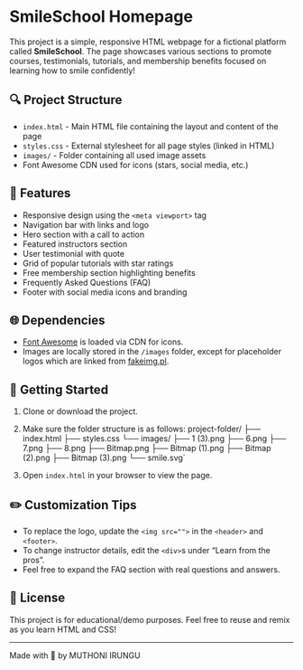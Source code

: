 # SmileSchool Homepage

This project is a simple, responsive HTML webpage for a fictional platform called **SmileSchool**. The page showcases various sections to promote courses, testimonials, tutorials, and membership benefits focused on learning how to smile confidently!

## 🔍 Project Structure

- `index.html` - Main HTML file containing the layout and content of the page
- `styles.css` - External stylesheet for all page styles (linked in HTML)
- `images/` - Folder containing all used image assets
- Font Awesome CDN used for icons (stars, social media, etc.)

## 🧠 Features

- Responsive design using the `<meta viewport>` tag
- Navigation bar with links and logo
- Hero section with a call to action
- Featured instructors section
- User testimonial with quote
- Grid of popular tutorials with star ratings
- Free membership section highlighting benefits
- Frequently Asked Questions (FAQ)
- Footer with social media icons and branding

## 🌐 Dependencies

- [Font Awesome](https://fontawesome.com/) is loaded via CDN for icons.
- Images are locally stored in the `/images` folder, except for placeholder logos which are linked from [fakeimg.pl](https://fakeimg.pl/).

## 🚀 Getting Started

1. Clone or download the project.
2. Make sure the folder structure is as follows:
    project-folder/
        ├── index.html
        ├── styles.css
        └── images/
        ├── 1 (3).png
        ├── 6.png
        ├── 7.png
        ├── 8.png
        ├── Bitmap.png
        ├── Bitmap (1).png
        ├── Bitmap (2).png
        ├── Bitmap (3).png
        └── smile.svg`

3. Open `index.html` in your browser to view the page.

## ✏️ Customization Tips

- To replace the logo, update the `<img src="">` in the `<header>` and `<footer>`.
- To change instructor details, edit the `<div>`s under “Learn from the pros”.
- Feel free to expand the FAQ section with real questions and answers.

## 📜 License

This project is for educational/demo purposes. Feel free to reuse and remix as you learn HTML and CSS!

---

Made with 💎 by MUTHONI IRUNGU